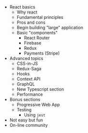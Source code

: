 - React basics
	- Why react
	- Fundamental principles
	- Pros and cons
	- Begin building "large" application
	- Basic "components"
		- React Router
		- Firebase
		- Redux
		- Payments (Stripe)
- Advanced topics
	- CSS-in-JS
	- Redux-Saga
	- Hooks
	- Context API
	- GraphQL
	- New Typescript section
	- Performance
- Bonus sections
	- Progressive Web App
	- Testing
		- Using `jest`
- Not easy but fun
- On-line community